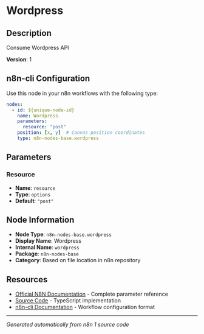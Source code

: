 # Wordpress

## Description

Consume Wordpress API

**Version**: 1

## n8n-cli Configuration

Use this node in your n8n workflows with the following type:

```yaml
nodes:
  - id: ${unique-node-id}
    name: Wordpress
    parameters:
      resource: "post"
    position: [x, y]  # Canvas position coordinates
    type: n8n-nodes-base.wordpress
```

## Parameters

### Resource

- **Name**: `resource`
- **Type**: `options`
- **Default**: `"post"`


## Node Information

- **Node Type**: `n8n-nodes-base.wordpress`
- **Display Name**: Wordpress
- **Internal Name**: `wordpress`
- **Package**: `n8n-nodes-base`
- **Category**: Based on file location in n8n repository

## Resources

- [Official N8N Documentation](https://docs.n8n.io/integrations/builtin/app-nodes/n8n-nodes-base.wordpress/) - Complete parameter reference
- [Source Code](https://github.com/n8n-io/n8n/blob/master/packages/nodes-base/nodes/Wordpress/Wordpress.node.ts) - TypeScript implementation
- [n8n-cli Documentation](https://github.com/edenreich/n8n-cli) - Workflow configuration format

---
*Generated automatically from n8n 1 source code*
